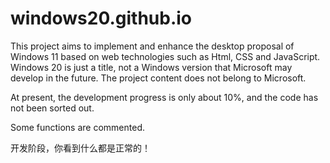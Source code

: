 # windows20.github.io
This project aims to implement and enhance the desktop proposal of Windows 11 based on web technologies such as Html, CSS and JavaScript. Windows 20 is just a title, not a Windows version that Microsoft may develop in the future. The project content does not belong to Microsoft. 

At present, the development progress is only about 10%, and the code has not been sorted out.

Some functions are commented.


开发阶段，你看到什么都是正常的！
